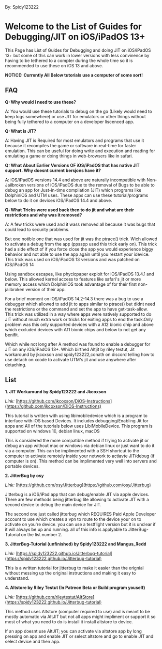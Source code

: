 By: Spidy123222
# Welcome to the List of Guides for Debugging/JIT on iOS/iPadOS 13+
This Page has List of Guides for Debugging and doing JIT on iOS/iPadOS 13+ but some of this can work in lower versions with less convinence by having to be tethered to a compter during the whole time so it is recommended to use these on iOS 13 and above.

**NOTICE: Currently All Below tutorials use a computer of some sort!**

## FAQ

**Q: Why would i need to use these?**

A: You would use these tutorials to debug on the go (Likely would need to keep logs somewhere) or use JIT for emulators or other things without being fully tethered to a computer on a developer liscenced app.

**Q: What is JIT?**

A: Having JIT is Required for most emulators and programs that use it because it recompiles the game or software in real-time for faster emulation. This can be useful for doing write and execution and reading for emulating a game or doing things in web-browsers like in safari.

**Q: What About Earlier Versions OF iOS/iPadOS that has native JIT support. Why doesnt current bersjons have it?**

A: iOS/iPadOS versions 14.4 and above are naturally incompatible with Non-Jailbroken versions of iOS/iPadOS due to the removal of Bugs to be able to debug an app for Just-in-time compilation (JIT) which programs like DolphiniOS and UTM uses. These apps can use these tutorial/programs below to do it on devices iOS/iPadOS 14.4 and above.

**Q: What Tricks were used back then to do jit and what are their restrictions and why was it removed?**

A: A few tricks were used and it wass removed all because it was bugs that could lead to security problems.

But one notible one that was used for jit was the ptrace() trick. Wich allowed to activate a debug from the app (ppsspp used this trick early on). This trick had a side effect of if you force close the app you would experience biggy behavior and not able to use the app again until you restart your idevice. This trick was used on iOS/iPadOS 13 versions and was patched on iOS/iPadOS 14

Using sandbox escapes, like phycicpaper exploit for iOS/iPadOS 13.4.1 and below. This allowed kernel access to features like safari's jit or more memory access which DolphiniOS took advantage of for their first non-jailbroken version of their app.

For a brief moment on iOS/iPadOS 14.2-14.3 there was a bug to use a debugger which allowed to add jit to apps similar to ptrace() but didnt need the restrictions or the command and set the app to have get-task-allow. This trick was utilized in a way where apps were natively supported to do JIT without much extra work or tricks for exiting apps to end the task.Only problem was this only supported devices with a A12 bionic chip and above which excluded devices with A11 bionic chips and below to not get any benifit.

Which while not long after A method was found to enable a debugger for JIT on any iOS/iPadOS 13+. Which birthed Altjit by riley testut, Jit workaround by jkcoxson and spidy123222,conath on discord telling how to use detach on xcode to activate UTM's jit and use anywhere after detaching.



## List

**1. JIT Workaround by Spidy123222 and Jkcoxson**

_Link:_ [https://github.com/jkcoxson/DiOS-Instructions](https://github.com/jkcoxson/DiOS-Instructions)

This tutorial is written with using libimobiledevice which is a program to interface with iOS based Devices. It includes debugging/Enabling Jit for apps and All of the tutorials below uses LibiMobileDevice. This program is supported on windows 10, debian linux, macOS 

This is considered the more compatible method if trying to activate jit or debug an app without mac or windows via debian linux or just want to do it via a computer. This can be implimented with a SSH shortcut to the computer to activate remotely inside your network to actiavte JIT/debug (if computer is on). This method can be implimented very well into servers and portable devices.


**2. JitterBug by osy**

_Link:_ [https://github.com/osy/Jitterbug](https://github.com/osy/Jitterbug)

Jitterbug is a iOS/iPad app that can debug/enable JIT via apple devices. There are few methods being jitterbug lite allowing to activate JIT with a second device to debug the main device for JIT. 

The second one just called jitterbug which REQUIRES Paid Apple Developer account to use which creates a vpn to route to the device your on to activate on you're device. you can use a testflight version but it is unclear if it will always be up and running. all of this info is applyable to JitterBug-Tutorial on the list number 2.


**3. JitterBug-Tutorial (unfinished) by Spidy123222 and Mangus_Redd**

_Link:_ [https://spidy123222.github.io/Jitterbug-tutorial](https://spidy123222.github.io/Jitterbug-tutorial)

This is a written tutorial for jitterbug to make it easier than the orignial without messing up the original instructions and making it easy to understand.


**4. Altstore by Riley Testut (In Patreon Beta or Build program youself)**

_Link:_ [https://github.com/rileytestut/AltStore](https://spidy123222.github.io/Jitterbug-tutorial)

This method uses Altstore (computer required to use) and is meant to be mostly automatic via AltJIT but not all apps might impliment or support it so most of what you need to do is install it install altstore to device.

If an app doesnt use AltJIT; you can activate via altstore app by long pressing on app and enable JIT or select altstore and go to enable JIT and select device and then app.
